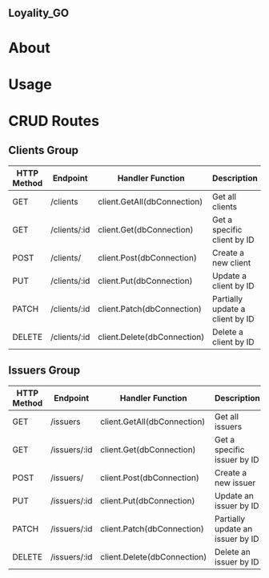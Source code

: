## Loyality_GO

# About

# Usage

# CRUD Routes

## Clients Group

| HTTP Method | Endpoint     | Handler Function          | Description               |
|-------------|--------------|---------------------------|---------------------------|
| GET         | /clients     | client.GetAll(dbConnection) | Get all clients           |
| GET         | /clients/:id | client.Get(dbConnection)     | Get a specific client by ID |
| POST        | /clients/    | client.Post(dbConnection)    | Create a new client       |
| PUT         | /clients/:id | client.Put(dbConnection)     | Update a client by ID     |
| PATCH       | /clients/:id | client.Patch(dbConnection)   | Partially update a client by ID |
| DELETE      | /clients/:id | client.Delete(dbConnection)  | Delete a client by ID     |

## Issuers Group

| HTTP Method | Endpoint     | Handler Function          | Description               |
|-------------|--------------|---------------------------|---------------------------|
| GET         | /issuers     | client.GetAll(dbConnection) | Get all issuers           |
| GET         | /issuers/:id | client.Get(dbConnection)     | Get a specific issuer by ID |
| POST        | /issuers/    | client.Post(dbConnection)    | Create a new issuer       |
| PUT         | /issuers/:id | client.Put(dbConnection)     | Update an issuer by ID     |
| PATCH       | /issuers/:id | client.Patch(dbConnection)   | Partially update an issuer by ID |
| DELETE      | /issuers/:id | client.Delete(dbConnection)  | Delete an issuer by ID     |



